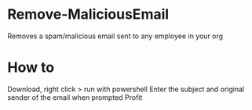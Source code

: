 # Remove-MaliciousEmail
 Removes a spam/malicious email sent to any employee in your org

# How to
Download, right click > run with powershell
Enter the subject and original sender of the email when prompted
Profit
